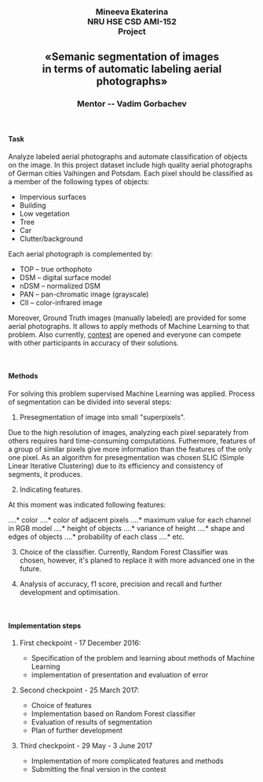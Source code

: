 <h3 align="center">
Mineeva Ekaterina  <br />
NRU HSE CSD AMI-152 <br />
Project  <br />
</h3>
<h2 align="center">
«Semanic segmentation of images  <br />
in terms of automatic labeling aerial photographs»  <br />
</h2>
<h3 align="center">
Mentor -- Vadim Gorbachev
</h3>
 <br />

#### Task

Analyze labeled aerial photographs and automate classification of objects on the image. 
In this project dataset include high quality aerial photographs of German cities Vaihingen and Potsdam. Each pixel should be classified as a member of the following types of objects:

* Impervious surfaces
* Building
* Low vegetation
* Tree
* Car
* Clutter/background

Each aerial photograph is complemented by: 


* TOP – true orthophoto
* DSM – digital surface model
* nDSM – normalized DSM
* PAN – pan-chromatic image (grayscale)
* CII – color-infrared image 


Moreover, Ground Truth images (manually labeled) are provided for some aerial photographs. It allows to apply methods of Machine Learning to that problem. Also currently, [contest](http://www2.isprs.org/commissions/comm3/wg4/semantic-labeling.html) are opened and everyone can compete with other participants in accuracy of their solutions.

 <br />

#### Methods

For solving this problem supervised Machine Learning was applied. Process of segmentation can be divided into several steps:

1. Presegmentation of image into small "superpixels". 

Due to the high resolution of images, analyzing each pixel separately from others requires hard time-consuming computations. Futhermore, features of a group of similar pixels give more information than the features of the only one pixel. As an algorithm for presegmentation was chosen SLIC (Simple Linear Iterative Clustering) due to its efficiency and consistency of segments, it produces.

2. Indicating features.

At this moment was indicated following features:

....* color
....* color of adjacent pixels
....* maximum value for each channel in RGB model
....* height of objects
....* variance of height
....* shape and edges of objects
....* probability of each class 
....* etc.

3. Choice of the classifier.
Currently, Random Forest Classifier was chosen, however, it's planed to replace it with more advanced one in the future.

4. Analysis of accuracy, f1 score, precision and recall and further development and optimisation.

 <br />

#### Implementation steps

1. First checkpoint - 17 December 2016:
    * Specification of the problem and learning about methods of Machine Learning
    * implementation of presentation and evaluation of error

2. Second checkpoint - 25 March 2017:
    * Choice of features 
    * Implementation based on Random Forest classifier
    * Evaluation of results of segmentation
    * Plan of further development

3. Third checkpoint - 29 May - 3 June 2017
    * Implementation of more complicated features and methods 
    * Submitting the final version in the contest
